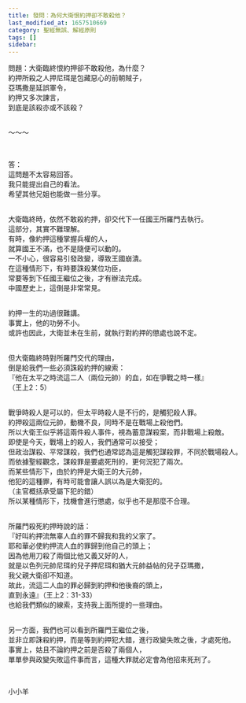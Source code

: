 ```yaml
---
title: 發問：為何大衛恨約押卻不敢殺他？
last_modified_at: 1657510669
category: 聖經無誤、解經原則
tags: []
sidebar: 
---
```


<p>問題：大衛臨終恨約押卻不敢殺他，為什麼？<br/>
約押所殺之人押尼珥是包藏惡心的前朝賊子，<br/>
亞瑪撒是延誤軍令，<br/>
約押又多次諫言，<br/>
到底是該殺亦或不該殺？</p>
<p><br/>
～～～</p>
<p> </p>
<p>答：<br/>
這問題不太容易回答。<br/>
我只能提出自己的看法。<br/>
希望其他兄姐也能做一些分享。</p>
<p><br/>
大衛臨終時，依然不敢殺約押，卻交代下一任國王所羅門去執行。<br/>
這部分，其實不難理解。<br/>
有時，像約押這種掌握兵權的人，<br/>
就算國王不滿，也不是隨便可以動的。<br/>
一不小心，很容易引發政變，導致王國崩潰。<br/>
在這種情形下，有時要誅殺某位功臣，<br/>
常要等到下任國王繼位之後，才有辦法完成。<br/>
中國歷史上，這倒是非常常見。</p>
<p><br/>
約押一生的功過很難講。<br/>
事實上，他的功勞不小。<br/>
或許也因此，大衛並未在生前，就執行對約押的懲處也說不定。</p>
<p><br/>
但大衛臨終時對所羅門交代的理由，<br/>
倒是給我們一些必須誅殺約押的線索：<br/>
『他在太平之時流這二人（兩位元帥）的血，如在爭戰之時一樣』<br/>
（王上2：5）</p>
<p><br/>
戰爭時殺人是可以的，但太平時殺人是不行的，是觸犯殺人罪。<br/>
約押殺這兩位元帥，動機不良，同時不是在戰場上殺他們。<br/>
所以大衛王似乎將這兩件殺人事件，視為蓄意謀殺案，而非戰場上殺敵。<br/>
即使是今天，戰場上的殺人，我們通常可以接受；<br/>
但政治謀殺、平常謀殺，我們也通常認為這是觸犯謀殺罪，不同於戰場殺人。<br/>
而依據聖經觀念，謀殺罪是要處死刑的，更何況犯了兩次。<br/>
而某些情形下，由於約押是大衛王的大元帥，<br/>
他犯的這種罪，有時可能會讓人誤以為是大衛犯的。<br/>
（主官概括承受屬下犯的錯）<br/>
所以某種情形下，找機會進行懲處，似乎也不是那麼不合理。</p>
<p><br/>
所羅門殺死約押時說的話：<br/>
『好叫約押流無辜人血的罪不歸我和我的父家了。<br/>
耶和華必使約押流人血的罪歸到他自己的頭上；<br/>
因為他用刀殺了兩個比他又義又好的人，<br/>
就是以色列元帥尼珥的兒子押尼珥和猶大元帥益帖的兒子亞瑪撒，<br/>
我父親大衛卻不知道。<br/>
故此，流這二人血的罪必歸到約押和他後裔的頭上，<br/>
直到永遠』（王上2：31-33）<br/>
也給我們類似的線索，支持我上面所提的一些理由。</p>
<p><br/>
另一方面，我們也可以看到所羅門王繼位之後，<br/>
並非立即誅殺約押，而是等到約押犯大錯，進行政變失敗之後，才處死他。<br/>
事實上，姑且不論約押之前是否殺了兩個人，<br/>
單單參與政變失敗這件事而言，這種大罪就必定會為他招來死刑了。</p>
<p> </p>
<p>小小羊</p>
<p> </p>
